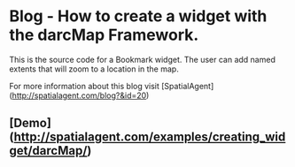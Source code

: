 # Blog - How to create a widget with the darcMap Framework.

This is the source code for a Bookmark widget.  The user can add named extents that will zoom to a location in the map.

For more information about this blog visit [SpatialAgent] (http://spatialagent.com/blog?&id=20)

## [Demo] (http://spatialagent.com/examples/creating_widget/darcMap/)